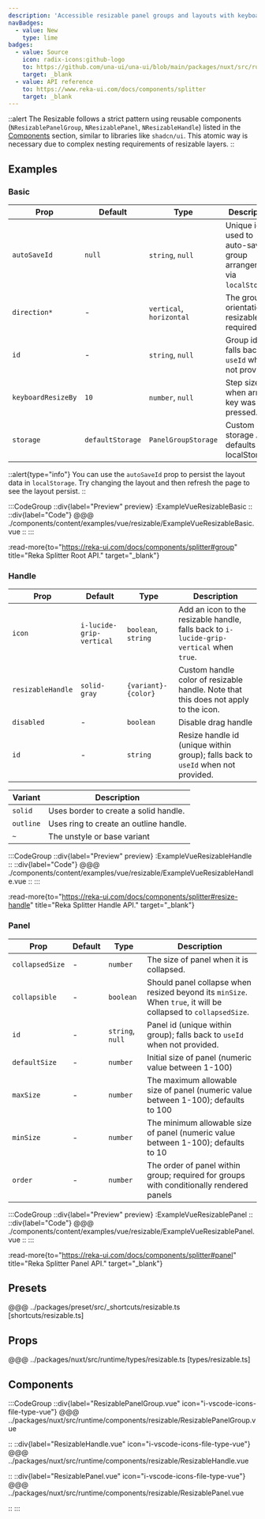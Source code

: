 ```yaml
---
description: 'Accessible resizable panel groups and layouts with keyboard support.'
navBadges:
  - value: New
    type: lime
badges:
  - value: Source
    icon: radix-icons:github-logo
    to: https://github.com/una-ui/una-ui/blob/main/packages/nuxt/src/runtime/components/resizable/ResizablePanelGroup.vue
    target: _blank
  - value: API reference
    to: https://www.reka-ui.com/docs/components/splitter
    target: _blank
---
```


::alert
The Resizable follows a strict pattern using reusable components (`NResizablePanelGroup`, `NResizablePanel`, `NResizableHandle`) listed in the [Components](#components) section, similar to libraries like `shadcn/ui`. This atomic way is necessary due to complex nesting requirements of resizable layers.
::

## Examples

### Basic

| Prop               | Default          | Type                     | Description                                                       |
| ------------------ | ---------------- | ------------------------ | ----------------------------------------------------------------- |
| `autoSaveId`       | `null`           | `string`, `null`         | Unique id used to auto-save group arrangement via `localStorage`. |
| `direction*`       | -                | `vertical`, `horizontal` | The group orientation of resizable; required prop                 |
| `id`               | -                | `string`, `null`         | Group id; falls back to `useId` when not provided.                |
| `keyboardResizeBy` | `10`             | `number`, `null`         | Step size when arrow key was pressed.                             |
| `storage`          | `defaultStorage` | `PanelGroupStorage`      | Custom storage API; defaults to localStorage                      |

::alert{type="info"}
You can use the `autoSaveId` prop to persist the layout data in `localStorage`. Try changing the layout and then refresh the page to see the layout persist.
::

:::CodeGroup
::div{label="Preview" preview}
:ExampleVueResizableBasic
::
::div{label="Code"}
@@@ ./components/content/examples/vue/resizable/ExampleVueResizableBasic.vue
::
:::

:read-more{to="https://reka-ui.com/docs/components/splitter#group" title="Reka Splitter Root API." target="_blank"}

### Handle

| Prop              | Default                  | Type                | Description                                                                              |
| ----------------- | ------------------------ | ------------------- | ---------------------------------------------------------------------------------------- |
| `icon`            | `i-lucide-grip-vertical` | `boolean`, `string` | Add an icon to the resizable handle, falls back to `i-lucide-grip-vertical` when `true`. |
| `resizableHandle` | `solid-gray`             | `{variant}-{color}` | Custom handle color of resizable handle. Note that this does not apply to the icon.      |
| `disabled`        | -                        | `boolean`           | Disable drag handle                                                                      |
| `id`              | -                        | `string`            | Resize handle id (unique within group); falls back to `useId` when not provided.         |

| Variant   | Description                            |
| --------- | -------------------------------------- |
| `solid`   | Uses border to create a solid handle.  |
| `outline` | Uses ring to create an outline handle. |
| `~`       | The unstyle or base variant            |

:::CodeGroup
::div{label="Preview" preview}
:ExampleVueResizableHandle
::
::div{label="Code"}
@@@ ./components/content/examples/vue/resizable/ExampleVueResizableHandle.vue
::
:::

:read-more{to="https://reka-ui.com/docs/components/splitter#resize-handle" title="Reka Splitter Handle API." target="_blank"}

### Panel

| Prop            | Default | Type             | Description                                                                                                    |
| --------------- | ------- | ---------------- | -------------------------------------------------------------------------------------------------------------- |
| `collapsedSize` | -       | `number`         | The size of panel when it is collapsed.                                                                        |
| `collapsible`   | -       | `boolean`        | Should panel collapse when resized beyond its `minSize`. When `true`, it will be collapsed to `collapsedSize`. |
| `id`            | -       | `string`, `null` | Panel id (unique within group); falls back to `useId` when not provided.                                       |
| `defaultSize`   | -       | `number`         | Initial size of panel (numeric value between 1-100)                                                            |
| `maxSize`       | -       | `number`         | The maximum allowable size of panel (numeric value between 1-100); defaults to 100                             |
| `minSize`       | -       | `number`         | The minimum allowable size of panel (numeric value between 1-100); defaults to 10                              |
| `order`         | -       | `number`         | The order of panel within group; required for groups with conditionally rendered panels                        |

:::CodeGroup
::div{label="Preview" preview}
:ExampleVueResizablePanel
::
::div{label="Code"}
@@@ ./components/content/examples/vue/resizable/ExampleVueResizablePanel.vue
::
:::

:read-more{to="https://reka-ui.com/docs/components/splitter#panel" title="Reka Splitter Panel API." target="_blank"}

## Presets

@@@ ../packages/preset/src/_shortcuts/resizable.ts [shortcuts/resizable.ts]

## Props

@@@ ../packages/nuxt/src/runtime/types/resizable.ts [types/resizable.ts]

## Components

:::CodeGroup
::div{label="ResizablePanelGroup.vue" icon="i-vscode-icons-file-type-vue"}
@@@ ../packages/nuxt/src/runtime/components/resizable/ResizablePanelGroup.vue

::
::div{label="ResizableHandle.vue" icon="i-vscode-icons-file-type-vue"}
@@@ ../packages/nuxt/src/runtime/components/resizable/ResizableHandle.vue

::
::div{label="ResizablePanel.vue" icon="i-vscode-icons-file-type-vue"}
@@@ ../packages/nuxt/src/runtime/components/resizable/ResizablePanel.vue

::
:::

